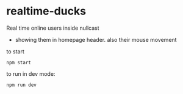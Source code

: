 # realtime-ducks

Real time online users inside nullcast

- showing them in homepage header. also their mouse movement


to start 

```npm start```

to run in dev mode:

```npm run dev```
